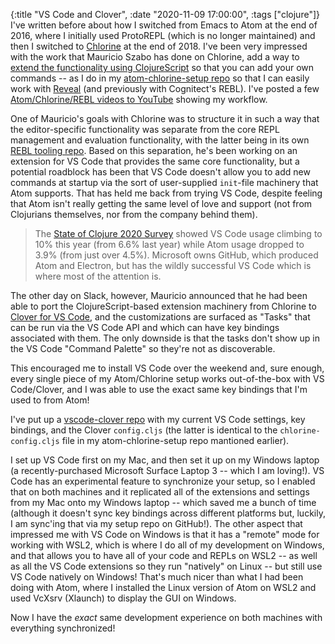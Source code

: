 {:title "VS Code and Clover",
 :date "2020-11-09 17:00:00",
 :tags ["clojure"]}
I've written before about how I switched from Emacs to Atom
at the end of 2016,
where I initially used ProtoREPL (which is no longer maintained)
and then I switched to [Chlorine](https://atom.io/packages/chlorine)
at the end of 2018. I've been very impressed with the work that
Mauricio Szabo has done on Chlorine, add a way to
[extend the functionality using ClojureScript](https://github.com/mauricioszabo/atom-chlorine/blob/master/docs/extending.md)
so that you can add your own commands --
as I do in my [atom-chlorine-setup repo](https://github.com/seancorfield/atom-chlorine-setup)
so that I can easily work with [Reveal](https://github.com/vlaaad/reveal/)
(and previously with Cognitect's REBL). I've posted a few
[Atom/Chlorine/REBL videos to YouTube](https://www.youtube.com/channel/UC8GD-smsEvNyRd3EZ8oeSrA)
showing my workflow.<!--more-->

One of Mauricio's goals with Chlorine was to structure it in
such a way that the editor-specific functionality was separate
from the core REPL management and evaluation functionality,
with the latter being in its own [REBL tooling repo](https://github.com/mauricioszabo/repl-tooling).
Based on this separation, he's been working on an extension for 
VS Code that provides the same core functionality, but a potential
roadblock has been that VS Code doesn't allow you to add new
commands at startup via the sort of user-supplied `init`-file
machinery that Atom supports. That has held me back from trying
VS Code, despite feeling that Atom isn't really getting the same
level of love and support (not from Clojurians themselves, nor from the company behind them).

> The [State of Clojure 2020 Survey](https://clojure.org/news/2020/02/20/state-of-clojure-2020) showed VS Code usage climbing to 10% this year (from 6.6% last year) while Atom usage dropped to 3.9% (from just over 4.5%). Microsoft owns GitHub, which produced Atom and Electron, but has the wildly successful VS Code which is where most of the attention is.

The other day on Slack, however, Mauricio announced that he had been able to port the ClojureScript-based extension machinery from Chlorine to [Clover for VS Code](https://github.com/mauricioszabo/clover/), and the customizations are surfaced as "Tasks" that can be run via the VS Code API and which can have key bindings associated with them.
The only downside is that the tasks don't show up in the VS Code "Command Palette" so they're not as discoverable.

This encouraged me to install VS Code over the weekend and, sure enough, every single piece of my Atom/Chlorine setup works out-of-the-box with VS Code/Clover, and I was able to use the exact same key bindings that I'm used to from Atom!

I've put up a [vscode-clover repo](https://github.com/seancorfield/vscode-clover-setup) with my current VS Code settings, key bindings, and the Clover `config.cljs` (the latter is identical to the `chlorine-config.cljs` file in my atom-chlorine-setup repo mantioned earlier).

I set up VS Code first on my Mac, and then set it up on my Windows laptop (a recently-purchased Microsoft Surface Laptop 3 -- which I am loving!). VS Code has an experimental feature to synchronize your setup, so I enabled that on both machines and it replicated all of the extensions and settings from my Mac onto my Windows laptop -- which saved me a bunch of time (although it doesn't sync key bindings across different platforms but, luckily, I am sync'ing that via my setup repo on GitHub!). The other aspect that impressed me with VS Code on Windows is that it has a "remote" mode for working with WSL2, which is where I do all of my development on Windows, and that allows you to have all of your code and REPLs on WSL2 -- as well as all the VS Code extensions so they run "natively" on Linux -- but still use VS Code natively on Windows! That's much nicer than what I had been doing with Atom, where I installed the Linux version of Atom on WSL2 and used VcXsrv (Xlaunch) to display the GUI on Windows.

Now I have the _exact_ same development experience on both machines with everything synchronized!